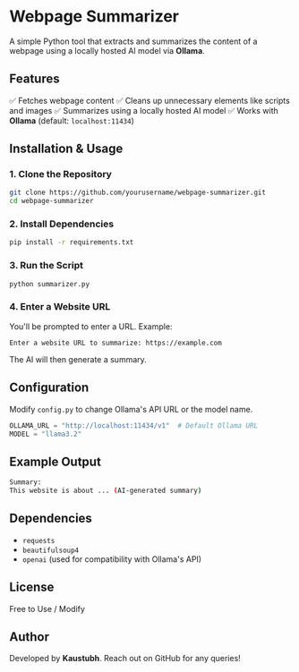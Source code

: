 # Webpage Summarizer

A simple Python tool that extracts and summarizes the content of a webpage using a locally hosted AI model via **Ollama**.

## Features

✅ Fetches webpage content ✅ Cleans up unnecessary elements like scripts and images ✅ Summarizes using a locally hosted AI model ✅ Works with **Ollama** (default: `localhost:11434`)

## Installation & Usage

### 1. Clone the Repository

```sh
git clone https://github.com/yourusername/webpage-summarizer.git
cd webpage-summarizer
```

### 2. Install Dependencies

```sh
pip install -r requirements.txt
```

### 3. Run the Script

```sh
python summarizer.py
```

### 4. Enter a Website URL

You'll be prompted to enter a URL. Example:

```
Enter a website URL to summarize: https://example.com
```

The AI will then generate a summary.

## Configuration

Modify `config.py` to change Ollama's API URL or the model name.

```python
OLLAMA_URL = "http://localhost:11434/v1"  # Default Ollama URL
MODEL = "llama3.2"
```

## Example Output

```sh
Summary:
This website is about ... (AI-generated summary)
```

## Dependencies

- `requests`
- `beautifulsoup4`
- `openai` (used for compatibility with Ollama's API)

## License

Free to Use / Modify

## Author

Developed by **Kaustubh**. Reach out on GitHub for any queries!

